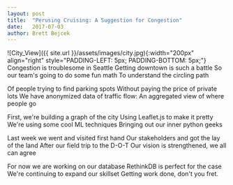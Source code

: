 ```yaml
---
layout: post
title:  "Perusing Cruising: A Suggestion for Congestion"
date:   2017-07-03
author: Brett Bejcek
---
```

![City_View]({{ site.url }}/assets/images/city.jpg){:width="200px" align="right" style="PADDING-LEFT: 5px; PADDING-BOTTOM: 5px;"}
Congestion is troublesome in Seattle
Getting downtown is such a battle
So our team's going to do some fun math
To understand the circling path

Of people trying to find parking spots
Without paying the price of private lots
We have anonymized data of traffic flow:
An aggregated view of where people go

First, we're building a graph of the city
Using Leaflet.js to make it pretty
We're using some cool ML techniques
Bringing out our inner python geeks

Last week we went and visited first hand
Our stakeholders and got the lay of the land
After our field trip to the D-O-T
Our vision is strengthened, we all can agree

For now we are working on our database
RethinkDB is perfect for the case
We're continuing to expand our skillset
Getting work done, don't you fret.
